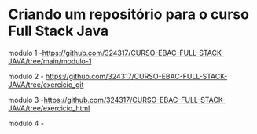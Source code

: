 # Criando um repositório para o curso Full Stack Java 

modulo 1 -https://github.com/324317/CURSO-EBAC-FULL-STACK-JAVA/tree/main/modulo-1

modulo 2 - https://github.com/324317/CURSO-EBAC-FULL-STACK-JAVA/tree/exercicio_git

modulo 3 -https://github.com/324317/CURSO-EBAC-FULL-STACK-JAVA/tree/exercicio_html

modulo 4 -
